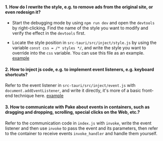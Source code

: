 #### 1. How do I rewrite the style, e.g. to remove ads from the original site, or even redesign it?

- Start the debugging mode by using `npm run dev` and open the `devtools` by right-clicking. Find the name of the style you want to modify and verify the effect in the `devtools` first.

- Locate the style position in `src-tauri/src/inject/style.js` by using the variable `const css = /* styles */`, and write the style you want to override into the `css` variable. You can use this file as an example.
[example](https://github.com/tw93/Pake/blob/master/src-tauri/src/inject/style.js)

#### 2. How to inject js code, e.g. to implement event listeners, e.g. keyboard shortcuts?

Refer to the event listener in `src-tauri/src/inject/event.js` with `document.addEventListener`, and write it directly, it's more of a basic front-end technique here.
[example](https://github.com/tw93/Pake/blob/master/src-tauri/src/inject/event.js)

#### 3. How to communicate with Pake about events in containers, such as dragging and dropping, scrolling, special clicks on the Web, etc.?

Refer to the communication code in `index.js` with `invoke`, write the event listener and then use `invoke` to pass the event and its parameters, then refer to the container to receive events `invoke_handler` and handle them yourself.